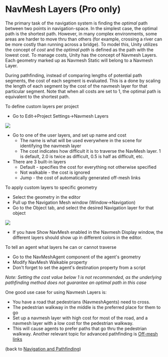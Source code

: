 NavMesh Layers (Pro only)
=========================


The primary task of the navigation system is finding the _optimal_ path between two points in navigation-space. In the simplest case, the optimal path is the shortest path. However, in many complex environments, some areas are harder to move thru than others (for example, crossing a river can be more costly than running across a bridge). To model this, Unity utilizes the concept of _cost_ and the _optimal path_ is defined as the path with the lowest cost. To manage costs, Unity has the concept of <span class=keyword>Navmesh Layers</span>. Each geometry marked up as <span class=component>Navmesh Static</span> will belong to a Navmesh Layer. 

During pathfinding, instead of comparing lengths of potential path segments, the cost of each segment is evaluated. This is a done by scaling the length of each segment by the cost of the navmesh layer for that particular segment. Note that when all costs are set to 1, the optimal path is equivalent to the shortest path. 

To define custom layers per project
* Go to <span class=menu>Edit</span>-><span class=menu>Project Settings</span>-><span class=menu>Navmesh Layers</span>

![](http://docwiki.hq.unity3d.com/uploads/Main/NavMeshLayers.png)  

* Go to one of the user layers, and set up name and cost
    * The name is what will be used everywhere in the scene for identifying the navmesh layer
    * The cost indicates how difficult it is to traverse the NavMesh layer. 1 is default, 2.0 is twice as difficult, 0.5 is half as difficult, etc.
* There are 3 built-in layers
    * Default - specifies the cost for everything not otherwise specified
    * Not walkable - the cost is ignored
    * Jump - the cost of automatically generated off-mesh links

To apply custom layers to specific geometry
* Select the geometry in the editor
* Pull up the <span class=menu>Navigation Mesh</span> window (<span class=menu>Window</span>-><span class=menu>Navigation</span>)
* Go to the <span class=menu>Object</span> tab, and select the desired <span class=menu>Navigation layer</span> for that object

![](http://docwiki.hq.unity3d.com/uploads/Main/NavigationMeshObjectWindow.png)  

* If you have <span class=menu>Show NavMesh</span> enabled in the <span class=menu>Navmesh Display</span> window, the different layers should show up in different colors in the editor.

To tell an agent what layers he can or cannot traverse
* Go to the <span class=component>NavMeshAgent</span> component of the agent's geometry
* Modify <span class=component>NavMesh Walkable</span> property
* Don't forget to set the agent's <span class=component>destination</span> property from a script


_Note: Setting the cost value below 1 is not recommended, as the underlying pathfinding method does not guarantee an optimal path in this case_

One good use case for using Navmesh Layers is: 
* You have a road that pedestrians (NavmeshAgents) need to cross.
* The pedestrian walkway in the middle is the preferred place for them to go
* Set up a navmesh layer with high cost for most of the road, and a navmesh layer with a low cost for the pedestrian walkway.
* This will cause agents to prefer paths that go thru the pedestrian walkway.
Another relevant topic for advanced pathfinding is [Off-mesh links](class-OffMeshLink.md)

(back to [Navigation and Pathfinding](NavmeshandPathfinding.md))
